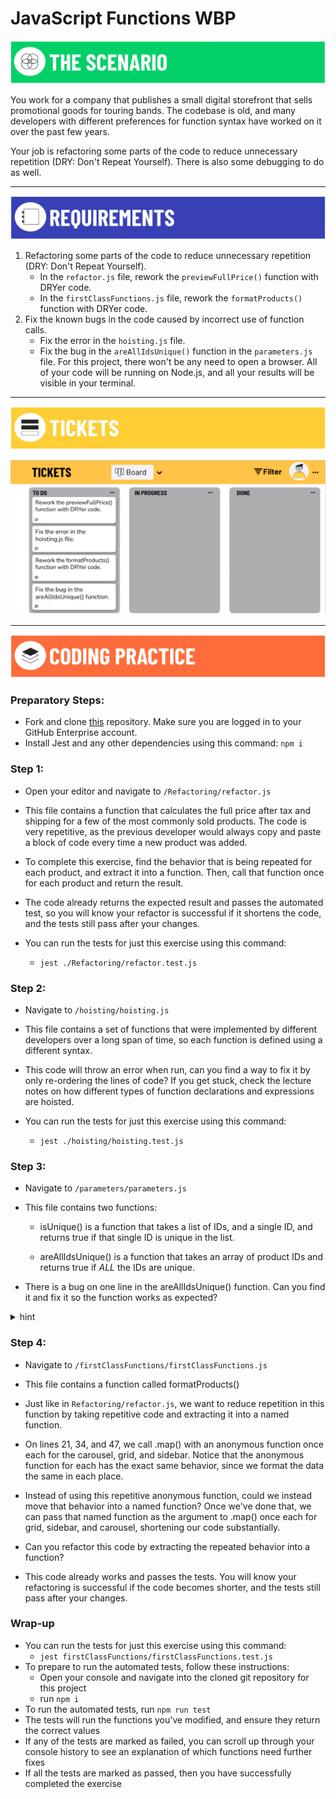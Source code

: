 # JavaScript Functions WBP

![The Scenario](./assets/banner-scenario.png)

You work for a company that publishes a small digital storefront that sells promotional goods for touring bands. The codebase is old, and many developers with different preferences for function syntax have worked on it over the past few years.

Your job is refactoring some parts of the code to reduce unnecessary repetition (DRY: Don't Repeat Yourself). There is also some debugging to do as well.

---

![Requirements](./assets/banner-requirements.png)

1. Refactoring some parts of the code to reduce unnecessary repetition (DRY: Don't Repeat Yourself).
    - In the `refactor.js` file, rework the `previewFullPrice()` function with DRYer code.
    - In the `firstClassFunctions.js` file, rework the `formatProducts()` function with DRYer code. 
2. Fix the known bugs in the code caused by incorrect use of function calls.
    - Fix the error in the `hoisting.js` file.
    - Fix the bug in the `areAllIdsUnique()` function in the `parameters.js` file.
For this project, there won't be any need to open a browser. All of your code will be running on Node.js, and all your results will be visible in your terminal.

---

![Tickets](./assets/banner-tickets.png)

<!-- [Kanban Board Tickets](https://trello.com/b/V2tKlN6Y/javascript-functions) -->
![Kanban Board](./assets/M1L5.1-functions-trello-board.png)


---

![Coding Practice](./assets/banner-coding.png)

### Preparatory Steps:

- Fork and clone [this](https://git.generalassemb.ly/SEI-Standard-Curriculum/M1L5.1-functions-wbp) repository. Make sure you are logged in to your GitHub Enterprise account.
- Install Jest and any other dependencies using this command: `npm i`

### Step 1:

- Open your editor and navigate to `/Refactoring/refactor.js`

- This file contains a function that calculates the full price after tax and shipping for a few of the most commonly sold products. The code is very repetitive, as the previous developer would always copy and paste a block of code every time a new product was added.

- To complete this exercise, find the behavior that is being repeated for each product, and extract it into a function. Then, call that function once for each product and return the result.

- The code already returns the expected result and passes the automated test, so you will know your refactor is successful if it shortens the code, and the tests still pass after your changes.

- You can run the tests for just this exercise using this command:
  - `jest ./Refactoring/refactor.test.js`

### Step 2:

- Navigate to `/hoisting/hoisting.js`

- This file contains a set of functions that were implemented by different developers over a long span of time, so each function is defined using a different syntax.

- This code will throw an error when run, can you find a way to fix it by only re-ordering the lines of code? If you get stuck, check the lecture notes on how different types of function declarations and expressions are hoisted.

- You can run the tests for just this exercise using this command:
  - `jest ./hoisting/hoisting.test.js`

### Step 3:

- Navigate to `/parameters/parameters.js`

- This file contains two functions:

  - isUnique() is a function that takes a list of IDs, and a single ID, and returns true if that single ID is unique in the list.

  - areAllIdsUnique() is a function that takes an array of product IDs and returns true if _ALL_ the IDs are unique.

- There is a bug on one line in the areAllIdsUnique() function. Can you find it and fix it so the function works as expected?

<details>

<summary>hint</summary>

This one is pretty tricky because JavaScript is very loose with the types of data you pass as parameters to functions.

In this line: ` const  isThisIdUnique = isUnique(id, allIds);` are the arguments to isUnique() passed in the correct order? To find out, try reading the function declaration for isUnique(), specifically pay attention to the parameters that isUnique() accepts.

Later in your JavaScript career, it is likely that you will work with a technology called TypeScript, which is very powerful for helping avoid bugs like this.

- You can run the tests for just this exercise using this command:
  - `jest parameters/parameters.test.js`

</details>

### Step 4:

- Navigate to `/firstClassFunctions/firstClassFunctions.js`

- This file contains a function called formatProducts()

- Just like in `Refactoring/refactor.js`, we want to reduce repetition in this function by taking repetitive code and extracting it into a named function.

- On lines 21, 34, and 47, we call .map() with an anonymous function once each for the carousel, grid, and sidebar. Notice that the anonymous function for each has the exact same behavior, since we format the data the same in each place.

- Instead of using this repetitive anonymous function, could we instead move that behavior into a named function? Once we've done that, we can pass that named function as the argument to .map() once each for grid, sidebar, and carousel, shortening our code substantially.

- Can you refactor this code by extracting the repeated behavior into a function?

- This code already works and passes the tests. You will know your refactoring is successful if the code becomes shorter, and the tests still pass after your changes.

### Wrap-up

- You can run the tests for just this exercise using this command:
  - `jest firstClassFunctions/firstClassFunctions.test.js`
- To prepare to run the automated tests, follow these instructions:
  - Open your console and navigate into the cloned git repository for this project
  - run `npm i`
- To run the automated tests, run `npm run test`
- The tests will run the functions you've modified, and ensure they return the correct values
- If any of the tests are marked as failed, you can scroll up through your console history to see an explanation of which functions need further fixes
- If all the tests are marked as passed, then you have successfully completed the exercise
